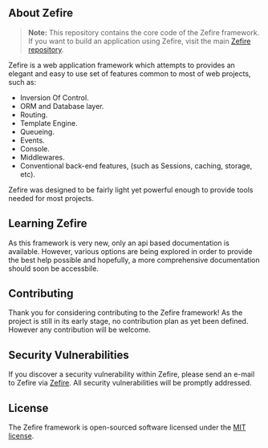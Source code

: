## About Zefire

> **Note:** This repository contains the core code of the Zefire framework. If you want to build an application using Zefire, visit the main [Zefire repository](https://github.com/zefireio/zefire).

Zefire is a web application framework which attempts to provides an elegant and easy to use set of features common to most of web projects, such as:

- Inversion Of Control.
- ORM and Database layer.
- Routing.
- Template Engine.
- Queueing.
- Events.
- Console.
- Middlewares.
- Conventional back-end features, (such as Sessions, caching, storage, etc).


Zefire was designed to be fairly light yet powerful enough to provide tools needed for most projects.

## Learning Zefire

As this framework is very new, only an api based documentation is available. However, various options are being explored in order to provide the best help possible and hopefully, a more comprehensive documentation should soon be accessbile.

## Contributing

Thank you for considering contributing to the Zefire framework! As the project is still in its early stage, no contribution plan as yet been defined. However any contribution will be welcome.

## Security Vulnerabilities

If you discover a security vulnerability within Zefire, please send an e-mail to Zefire via [Zefire](mailto:zefireframework@gmail.com). All security vulnerabilities will be promptly addressed.

## License

The Zefire framework is open-sourced software licensed under the [MIT license](http://opensource.org/licenses/MIT).
